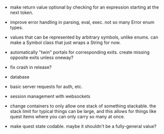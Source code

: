 - make return value optional by checking for an expression starting at the next token.

- improve error handling in parsing, eval, exec. not so many Error enum types.

- values that can be represented by arbitrary symbols, unlike enums. can make a Symbol class
  that just wraps a String for now.
  
- automatically "twin" portals for corresponding exits. create missing opposite exits unless oneway?

- fix crash in release?

- database

- basic server requests for auth, etc.

- session management with websockets

- change containers to only allow one stack of something stackable. the stack limit for typical things can be large, and this allows for things like quest items where you can only carry so many at once.

- make quest state codable. maybe it shouldn't be a fully-general value?
